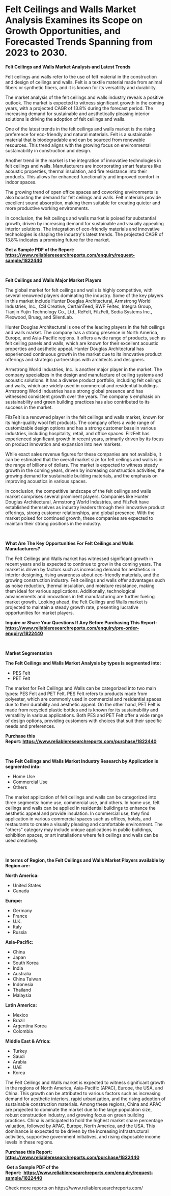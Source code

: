 <p><h1>Felt Ceilings and Walls Market Analysis Examines its Scope on Growth Opportunities, and Forecasted Trends Spanning from 2023 to 2030.</h1></p><p><strong>Felt Ceilings and Walls Market Analysis and Latest Trends</strong></p>
<p><p>Felt ceilings and walls refer to the use of felt material in the construction and design of ceilings and walls. Felt is a textile material made from animal fibers or synthetic fibers, and it is known for its versatility and durability.</p><p>The market analysis of the felt ceilings and walls industry reveals a positive outlook. The market is expected to witness significant growth in the coming years, with a projected CAGR of 13.8% during the forecast period. The increasing demand for sustainable and aesthetically pleasing interior solutions is driving the adoption of felt ceilings and walls.</p><p>One of the latest trends in the felt ceilings and walls market is the rising preference for eco-friendly and natural materials. Felt is a sustainable material that is biodegradable and can be sourced from renewable resources. This trend aligns with the growing focus on environmental sustainability in construction and design.</p><p>Another trend in the market is the integration of innovative technologies in felt ceilings and walls. Manufacturers are incorporating smart features like acoustic properties, thermal insulation, and fire resistance into their products. This allows for enhanced functionality and improved comfort in indoor spaces.</p><p>The growing trend of open office spaces and coworking environments is also boosting the demand for felt ceilings and walls. Felt materials provide excellent sound absorption, making them suitable for creating quieter and more productive working environments.</p><p>In conclusion, the felt ceilings and walls market is poised for substantial growth, driven by increasing demand for sustainable and visually appealing interior solutions. The integration of eco-friendly materials and innovative technologies is shaping the industry's latest trends. The projected CAGR of 13.8% indicates a promising future for the market.</p></p>
<p><strong>Get a Sample PDF of the Report:&nbsp; <a href="https://www.reliableresearchreports.com/enquiry/request-sample/1822440">https://www.reliableresearchreports.com/enquiry/request-sample/1822440</a></strong></p>
<p>&nbsp;</p>
<p><strong>Felt Ceilings and Walls Major Market Players</strong></p>
<p><p>The global market for felt ceilings and walls is highly competitive, with several renowned players dominating the industry. Some of the key players in this market include Hunter Douglas Architectural, Armstrong World Industries, Inc., CSI Creative, CertainTeed, BWF Feltec, Integra Group, Tianjin Yujin Technology Co., Ltd., ReFelt, FilzFelt, Sedia Systems Inc., Plexwood, Bruag, and SilentLab. </p><p>Hunter Douglas Architectural is one of the leading players in the felt ceilings and walls market. The company has a strong presence in North America, Europe, and Asia-Pacific regions. It offers a wide range of products, such as felt ceiling panels and walls, which are known for their excellent acoustic properties and aesthetic appeal. Hunter Douglas Architectural has experienced continuous growth in the market due to its innovative product offerings and strategic partnerships with architects and designers.</p><p>Armstrong World Industries, Inc. is another major player in the market. The company specializes in the design and manufacture of ceiling systems and acoustic solutions. It has a diverse product portfolio, including felt ceilings and walls, which are widely used in commercial and residential buildings. Armstrong World Industries has a strong global presence and has witnessed consistent growth over the years. The company's emphasis on sustainability and green building practices has also contributed to its success in the market.</p><p>FilzFelt is a renowned player in the felt ceilings and walls market, known for its high-quality wool felt products. The company offers a wide range of customizable design options and has a strong customer base in various industries, including hospitality, retail, and office spaces. FilzFelt has experienced significant growth in recent years, primarily driven by its focus on product innovation and expansion into new markets.</p><p>While exact sales revenue figures for these companies are not available, it can be estimated that the overall market size for felt ceilings and walls is in the range of billions of dollars. The market is expected to witness steady growth in the coming years, driven by increasing construction activities, the growing demand for sustainable building materials, and the emphasis on improving acoustics in various spaces.</p><p>In conclusion, the competitive landscape of the felt ceilings and walls market comprises several prominent players. Companies like Hunter Douglas Architectural, Armstrong World Industries, and FilzFelt have established themselves as industry leaders through their innovative product offerings, strong customer relationships, and global presence. With the market poised for continued growth, these companies are expected to maintain their strong positions in the industry.</p></p>
<p>&nbsp;</p>
<p><strong>What Are The Key Opportunities For Felt Ceilings and Walls Manufacturers?</strong></p>
<p><p>The Felt Ceilings and Walls market has witnessed significant growth in recent years and is expected to continue to grow in the coming years. The market is driven by factors such as increasing demand for aesthetics in interior designing, rising awareness about eco-friendly materials, and the growing construction industry. Felt ceilings and walls offer advantages such as noise reduction, thermal insulation, and moisture resistance, making them ideal for various applications. Additionally, technological advancements and innovations in felt manufacturing are further fueling market growth. Looking ahead, the Felt Ceilings and Walls market is projected to maintain a steady growth rate, presenting lucrative opportunities for market players.</p></p>
<p><strong>Inquire or Share Your Questions If Any Before Purchasing This Report: <a href="https://www.reliableresearchreports.com/enquiry/pre-order-enquiry/1822440">https://www.reliableresearchreports.com/enquiry/pre-order-enquiry/1822440</a></strong></p>
<p>&nbsp;</p>
<p><strong>Market Segmentation</strong></p>
<p><strong>The Felt Ceilings and Walls Market Analysis by types is segmented into:</strong></p>
<p><ul><li>PES Felt</li><li>PET Felt</li></ul></p>
<p><p>The market for Felt Ceilings and Walls can be categorized into two main types: PES Felt and PET Felt. PES Felt refers to products made from polyester, which are commonly used in commercial and residential spaces due to their durability and aesthetic appeal. On the other hand, PET Felt is made from recycled plastic bottles and is known for its sustainability and versatility in various applications. Both PES and PET Felt offer a wide range of design options, providing customers with choices that suit their specific needs and preferences.</p></p>
<p><strong>Purchase this Report:&nbsp;<a href="https://www.reliableresearchreports.com/purchase/1822440">https://www.reliableresearchreports.com/purchase/1822440</a></strong></p>
<p>&nbsp;</p>
<p><strong>The Felt Ceilings and Walls Market Industry Research by Application is segmented into:</strong></p>
<p><ul><li>Home Use</li><li>Commercial Use</li><li>Others</li></ul></p>
<p><p>The market application of felt ceilings and walls can be categorized into three segments: home use, commercial use, and others. In home use, felt ceilings and walls can be applied in residential buildings to enhance the aesthetic appeal and provide insulation. In commercial use, they find application in various commercial spaces such as offices, hotels, and restaurants to create a visually pleasing and comfortable environment. The "others" category may include unique applications in public buildings, exhibition spaces, or art installations where felt ceilings and walls can be used creatively.</p></p>
<p>&nbsp;</p>
<p><strong>In terms of Region, the Felt Ceilings and Walls Market Players available by Region are:</strong></p>
<p>
    <p> <strong> North America: </strong>
        <ul>
            <li>United States</li>
            <li>Canada</li>
        </ul>
        </p> 
    <p> <strong> Europe: </strong>
        <ul>
            <li>Germany</li>
            <li>France</li>
            <li>U.K.</li>
            <li>Italy</li>
            <li>Russia</li>
        </ul>
        </p> 
    <p> <strong> Asia-Pacific: </strong>
        <ul>
            <li>China</li>
            <li>Japan</li>
            <li>South Korea</li>
            <li>India</li>
            <li>Australia</li>
            <li>China Taiwan</li>
            <li>Indonesia</li>
            <li>Thailand</li>
            <li>Malaysia</li>
        </ul>
        </p> 
    <p> <strong> Latin America: </strong>
        <ul>
            <li>Mexico</li>
            <li>Brazil</li>
            <li>Argentina Korea</li>
            <li>Colombia</li>
        </ul>
        </p> 
    <p> <strong> Middle East & Africa: </strong>
        <ul>
            <li>Turkey</li>
            <li>Saudi</li>
            <li>Arabia</li>
            <li>UAE</li>
            <li>Korea</li>
        </ul>
    </p>
    </p>
<p><p>The Felt Ceilings and Walls market is expected to witness significant growth in the regions of North America, Asia-Pacific (APAC), Europe, the USA, and China. This growth can be attributed to various factors such as increasing demand for aesthetic interiors, rapid urbanization, and the rising adoption of sustainable construction materials. Among these regions, China and APAC are projected to dominate the market due to the large population size, robust construction industry, and growing focus on green building practices. China is anticipated to hold the highest market share percentage valuation, followed by APAC, Europe, North America, and the USA. This dominance is expected to be driven by the increasing infrastructural activities, supportive government initiatives, and rising disposable income levels in these regions.</p></p>
<p><strong>Purchase this Report: <a href="https://www.reliableresearchreports.com/purchase/1822440">https://www.reliableresearchreports.com/purchase/1822440</a></strong></p>
<p>&nbsp;<strong>Get a Sample PDF of the Report:&nbsp;&nbsp;<a href="https://www.reliableresearchreports.com/enquiry/request-sample/1822440">https://www.reliableresearchreports.com/enquiry/request-sample/1822440</a></strong></p>
<p><strong></strong></p>
<p>Check more reports on https://www.reliableresearchreports.com/</p>